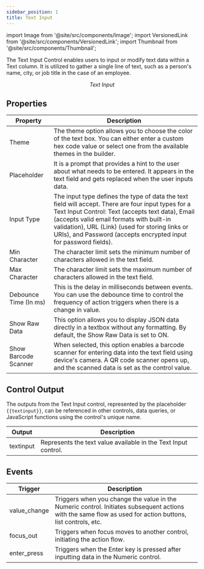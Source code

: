 ```yaml
---
sidebar_position: 1
title: Text Input
---
```


import Image from '@site/src/components/Image';
import VersionedLink from '@site/src/components/VersionedLink';
import Thumbnail from '@site/src/components/Thumbnail';

The Text Input Control enables users to input or modify text data within a Text column. It is utilized to gather a single line of text, such as a person's name, city, or job title in the case of an employee.

<figure>
  <Thumbnail src="/img/reference/controls/textinput/preview.jpeg" alt="Text Input" />
  <figcaption align = "center"><i>Text Input</i></figcaption>
</figure>


## Properties 

| Property             | Description                                                                                                                                                                                                                                                                                                           |
|----------------------|-----------------------------------------------------------------------------------------------------------------------------------------------------------------------------------------------------------------------------------------------------------------------------------------------------------------------|
| Theme                | The theme option allows you to choose the color of the text box. You can either enter a custom hex code value or select one from the available themes in the builder.                                                                                                                                                   |
| Placeholder          | It is a prompt that provides a hint to the user about what needs to be entered. It appears in the text field and gets replaced when the user inputs data.                                                                                                                                                             |
| Input Type           | The input type defines the type of data the text field will accept. There are four input types for a Text Input Control: Text (accepts text data), Email (accepts valid email formats with built-in validation), URL (Link) (used for storing links or URIs), and Password (accepts encrypted input for password fields). |
| Min Character        | The character limit sets the minimum number of characters allowed in the text field.                                                                                                                                                                                                                                |
| Max Character        | The character limit sets the maximum number of characters allowed in the text field.                                                                                                                                                                                                                                |
| Debounce Time (In ms)| This is the delay in milliseconds between events. You can use the debounce time to control the frequency of action triggers when there is a change in value.                                                                                                                                                       |
| Show Raw Data        | This option allows you to display JSON data directly in a textbox without any formatting. By default, the Show Raw Data is set to ON.                                                                                                                                                                                |
| Show Barcode Scanner | When selected, this option enables a barcode scanner for entering data into the text field using device's camera. A QR code scanner opens up, and the scanned data is set as the control value.                                                                                                            |


## Control Output

The outputs from the Text Input control, represented by the placeholder `{{textinput}}`, can be referenced in other controls, data queries, or JavaScript functions using the control's unique name.

| Output       | Description                                                                                                  |
|--------------|--------------------------------------------------------------------------------------------------------------|
| textinput    | Represents the text value available in the Text Input control.                        |

## Events

| Trigger      | Description                                                                                                                                                    |
|--------------|----------------------------------------------------------------------------------------------------------------------------------------------------------------|
| value_change | Triggers when you change the value in the Numeric control. Initiates subsequent actions with the same flow as used for action buttons, list controls, etc.  |
| focus_out    | Triggers when focus moves to another control, initiating the action flow.                                                                                     |
| enter_press  | Triggers when the Enter key is pressed after inputting data in the Numeric control.                                                                           |